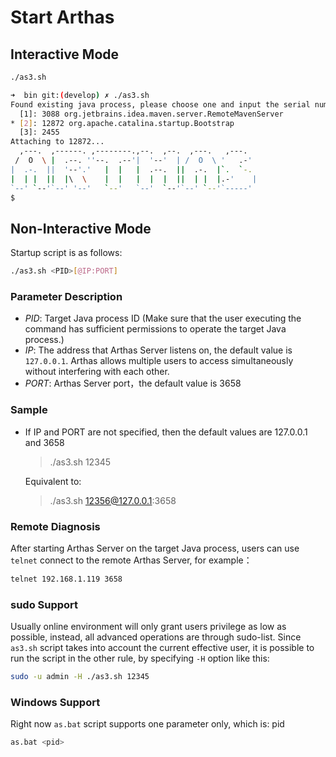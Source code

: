 # Start Arthas

## Interactive Mode

```bash
./as3.sh
```

```bash
➜  bin git:(develop) ✗ ./as3.sh
Found existing java process, please choose one and input the serial number of the process, eg : 1. Then hit ENTER.
  [1]: 3088 org.jetbrains.idea.maven.server.RemoteMavenServer
* [2]: 12872 org.apache.catalina.startup.Bootstrap
  [3]: 2455
Attaching to 12872...
  ,---.  ,------. ,--------.,--.  ,--.  ,---.   ,---.
 /  O  \ |  .--. ''--.  .--'|  '--'  | /  O  \ '   .-'
|  .-.  ||  '--'.'   |  |   |  .--.  ||  .-.  |`.  `-.
|  | |  ||  |\  \    |  |   |  |  |  ||  | |  |.-'    |
`--' `--'`--' '--'   `--'   `--'  `--'`--' `--'`-----'
$
```

## Non-Interactive Mode

Startup script is as follows:

```bash
./as3.sh <PID>[@IP:PORT]
```

### Parameter Description

- _PID_: Target Java process ID (Make sure that the user executing the command has sufficient permissions to operate the target Java process.)
- _IP_: The address that Arthas Server listens on, the default value is `127.0.0.1`. Arthas allows multiple users to access simultaneously without interfering with each other.
- _PORT_: Arthas Server port，the default value is 3658

### Sample

- If IP and PORT are not specified, then the default values are 127.0.0.1 and 3658

  > ./as3.sh 12345

  Equivalent to:

  > ./as3.sh 12356@127.0.0.1:3658

### Remote Diagnosis

After starting Arthas Server on the target Java process, users can use `telnet` connect to the remote Arthas Server, for example：

```bash
telnet 192.168.1.119 3658
```

### sudo Support

Usually online environment will only grant users privilege as low as possible, instead, all advanced operations are through sudo-list. Since `as3.sh` script takes into account the current effective user, it is possible to run the script in the other rule, by specifying `-H` option like this:

```bash
sudo -u admin -H ./as3.sh 12345
```

### Windows Support

Right now `as.bat` script supports one parameter only, which is: pid

```bash
as.bat <pid>
```
